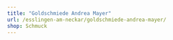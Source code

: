 ```yaml
---
title: "Goldschmiede Andrea Mayer"
url: /esslingen-am-neckar/goldschmiede-andrea-mayer/
shop: Schmuck
---
```

